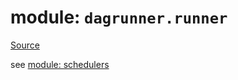 # module: `dagrunner.runner`

[Source](../dagrunner/runner/__init__.py#L0)

see [module: schedulers](dagrunner.runner.schedulers.md#module-dagrunnerrunnerschedulers)


